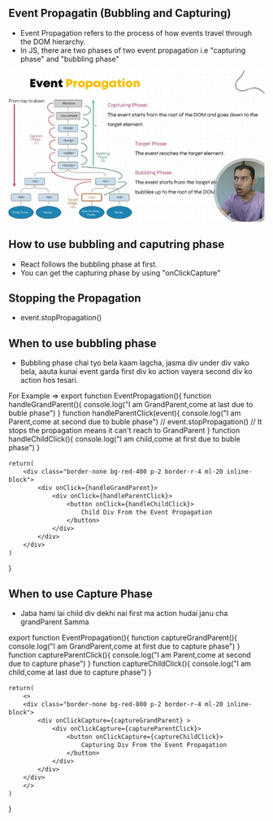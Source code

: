 ## Event Propagatin (Bubbling and Capturing)
- Event Propagation refers to the process of how events travel through the DOM hierarchy. 
- In JS, there are two phases of two event propagation i.e "capturing phase" and "bubbling phase"

<img src="./public/doc1.jpg">


## How to use bubbling and caputring phase 
- React follows the bubbling phase at first. 
- You can get the capturing phase by using "onClickCapture"

## Stopping the Propagation
- event.stopPropagation()

## When to use bubbling phase
- Bubbling phase chai tyo bela kaam lagcha, jasma div under div vako bela, aauta kunai event garda first div ko action vayera second div ko action hos tesari.

For Example => 
export function EventPropagation(){
    function handleGrandParent(){
        console.log("I am GrandParent,come at last due to buble phase")
    }
    function handleParentClick(event){
        console.log("I am Parent,come at second due to buble phase")
        // event.stopPropagation() // It stops the propagation means it can't reach to GrandParent
    }
    function handleChildClick(){
        console.log("I am child,come at first due to buble phase")
    }

    
    return(
        <div class="border-none bg-red-400 p-2 border-r-4 ml-20 inline-block">
            <div onClick={handleGrandParent}>
                <div onClick={handleParentClick}>
                    <button onClick={handleChildClick}>
                        Child Div From the Event Propagation
                    </button>
                </div>
            </div>
        </div>
    )
}


## When to use Capture Phase
- Jaba hami lai child div dekhi nai first ma action hudai janu cha grandParent Samma

export function EventPropagation(){
    function captureGrandParent(){
        console.log("I am GrandParent,come at first due to capture phase")
    }
    function captureParentClick(){
        console.log("I am Parent,come at second due to capture phase")
    }
    function captureChildClick(){
        console.log("I am child,come at last due to capture phase")
    }

    
    return(
        <>
        <div class="border-none bg-red-800 p-2 border-r-4 ml-20 inline-block">
            <div onClickCapture={captureGrandParent} >
                <div onClickCapture={captureParentClick}>
                    <button onClickCapture={captureChildClick}>
                        Capturing Div From the Event Propagation
                    </button>
                </div>
            </div>
        </div>
        </>
    )
}
